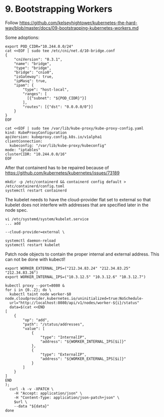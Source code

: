 # 9. Bootstrapping Workers

Follow https://github.com/kelseyhightower/kubernetes-the-hard-way/blob/master/docs/09-bootstrapping-kubernetes-workers.md

Some adoptions:

```
export POD_CIDR="10.244.0.0/24"
cat <<EOF | sudo tee /etc/cni/net.d/10-bridge.conf
{
    "cniVersion": "0.3.1",
    "name": "bridge",
    "type": "bridge",
    "bridge": "cnio0",
    "isGateway": true,
    "ipMasq": true,
    "ipam": {
        "type": "host-local",
        "ranges": [
          [{"subnet": "${POD_CIDR}"}]
        ],
        "routes": [{"dst": "0.0.0.0/0"}]
    }
}
EOF
```

```
cat <<EOF | sudo tee /var/lib/kube-proxy/kube-proxy-config.yaml
kind: KubeProxyConfiguration
apiVersion: kubeproxy.config.k8s.io/v1alpha1
clientConnection:
  kubeconfig: "/var/lib/kube-proxy/kubeconfig"
mode: "iptables"
clusterCIDR: "10.244.0.0/16"
EOF
```

After that containerd has to be repaired because of https://github.com/kubernetes/kubernetes/issues/73189

```
mkdir -p /etc/containerd && containerd config default > /etc/containerd/config.toml 
systemctl restart containerd
```

The kubelet needs to have the cloud-provider flat set to external so that kubelet does not interfere with addresses that are specified later in the node spec.

```
vi /etc/systemd/system/kubelet.service
... add

--cloud-provider=external \

systemctl daemon-reload
systemctl restart kubelet
```

Patch node objects to contain the proper internal and external address.
This can not be done with kubectl!

```
export WORKER_EXTERNAL_IPS=("212.34.83.24" "212.34.83.25" "212.34.83.26")
export WORKER_INTERNAL_IPS=("10.3.12.5" "10.3.12.6" "10.3.12.7")

kubectl proxy --port=8080 &
for i in {0..2}; do \
  kubectl taint node worker-$0 node.cloudprovider.kubernetes.io/uninitialized=true:NoSchedule-
  url="http://localhost:8080/api/v1/nodes/worker-${i}/status"
  data=$(cat <<END
[
    {
        "op": "add",
        "path": "/status/addresses",
        "value": [
            {
                "type": "InternalIP",
                "address": "${WORKER_INTERNAL_IPS[$i]}"
            },
            {
                "type": "ExternalIP",
                "address": "${WORKER_EXTERNAL_IPS[$i]}"
            }
        ]
    }
]
END
);
  curl -k -v -XPATCH \
    -H "Accept: application/json" \
    -H "Content-Type: application/json-patch+json" \
    $url \
    --data "${data}" 
done
```
